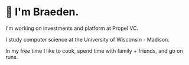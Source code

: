 # 👋 I'm Braeden.

I'm working on investments and platform at Propel VC.

I study computer science at the University of Wisconsin - Madison.

In my free time I like to cook, spend time with family + friends, and go on runs.
